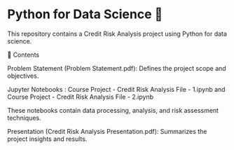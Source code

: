 # Python for Data Science 🚀
This repository contains a Credit Risk Analysis project using Python for data science.

📂 Contents

Problem Statement (Problem Statement.pdf): Defines the project scope and objectives.

Jupyter Notebooks : Course Project - Credit Risk Analysis File - 1.ipynb and Course Project - Credit Risk Analysis File - 2.ipynb

  These notebooks contain data processing, analysis, and risk assessment techniques. 

Presentation (Credit Risk Analysis Presentation.pdf): Summarizes the project insights and results.
